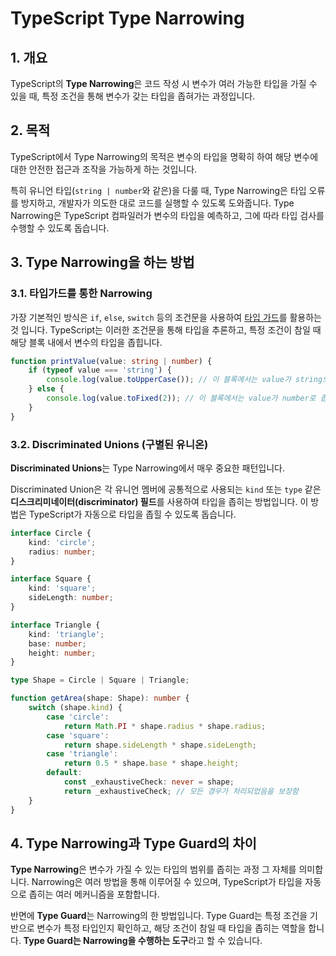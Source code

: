 # TypeScript Type Narrowing

## 1. 개요

TypeScript의 **Type Narrowing**은 코드 작성 시 변수가 여러 가능한 타입을 가질 수 있을 때, 특정 조건을 통해 변수가 갖는 타입을 좁혀가는 과정입니다.

## 2. 목적

TypeScript에서 Type Narrowing의 목적은 변수의 타입을 명확히 하여 해당 변수에 대한 안전한 접근과 조작을 가능하게 하는 것입니다.

 특히 유니언 타입(`string | number`와 같은)을 다룰 때, Type Narrowing은 타입 오류를 방지하고, 개발자가 의도한 대로 코드를 실행할 수 있도록 도와줍니다. Type Narrowing은 TypeScript 컴파일러가 변수의 타입을 예측하고, 그에 따라 타입 검사를 수행할 수 있도록 돕습니다.

## 3. Type Narrowing을 하는 방법

### 3.1. 타입가드를 통한 Narrowing

가장 기본적인 방식은 `if`, `else`, `switch` 등의 조건문을 사용하여 [타입 가드](https://devwiki.co.kr/post/typescript-type-guard)를 활용하는 것 입니다.  TypeScript는 이러한 조건문을 통해 타입을 추론하고, 특정 조건이 참일 때 해당 블록 내에서 변수의 타입을 좁힙니다.

```typescript
function printValue(value: string | number) {
    if (typeof value === 'string') {
        console.log(value.toUpperCase()); // 이 블록에서는 value가 string으로 좁혀짐
    } else {
        console.log(value.toFixed(2)); // 이 블록에서는 value가 number로 좁혀짐
    }
}
```

### 3.2. Discriminated Unions (구별된 유니온)

**Discriminated Unions**는 Type Narrowing에서 매우 중요한 패턴입니다. 

Discriminated Union은 각 유니언 멤버에 공통적으로 사용되는 `kind` 또는 `type` 같은 **디스크리미네이터(discriminator) 필드**를 사용하여 타입을 좁히는 방법입니다. 이 방법은 TypeScript가 자동으로 타입을 좁힐 수 있도록 돕습니다.

```typescript
interface Circle {
    kind: 'circle';
    radius: number;
}

interface Square {
    kind: 'square';
    sideLength: number;
}

interface Triangle {
    kind: 'triangle';
    base: number;
    height: number;
}

type Shape = Circle | Square | Triangle;

function getArea(shape: Shape): number {
    switch (shape.kind) {
        case 'circle':
            return Math.PI * shape.radius * shape.radius;
        case 'square':
            return shape.sideLength * shape.sideLength;
        case 'triangle':
            return 0.5 * shape.base * shape.height;
        default:
            const _exhaustiveCheck: never = shape;
            return _exhaustiveCheck; // 모든 경우가 처리되었음을 보장함
    }
}
```

## 4. Type Narrowing과 Type Guard의 차이

**Type Narrowing**은 변수가 가질 수 있는 타입의 범위를 좁히는 과정 그 자체를 의미합니다. Narrowing은 여러 방법을 통해 이루어질 수 있으며, TypeScript가 타입을 자동으로 좁히는 여러 메커니즘을 포함합니다.

반면에 **Type Guard**는 Narrowing의 한 방법입니다. Type Guard는 특정 조건을 기반으로 변수가 특정 타입인지 확인하고, 해당 조건이 참일 때 타입을 좁히는 역할을 합니다. **Type Guard는 Narrowing을 수행하는 도구**라고 할 수 있습니다.

